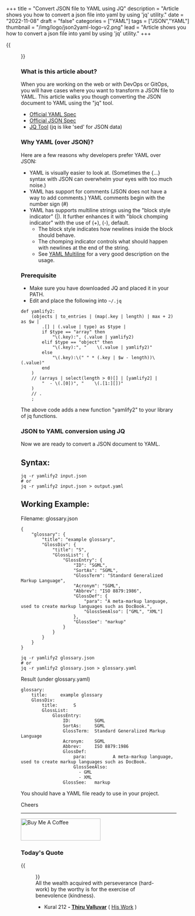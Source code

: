 +++
title = "Convert JSON file to YAML using JQ"
description = "Article shows you how to convert a json file into yaml by using 'jq' utility."
date = "2022-11-08"
draft = "false"
categories = ["YAML"]
tags = ["JSON","YAML"]
thumbnail = "/img/logo/json2yaml-logo-v2.png"
lead = "Article shows you how to convert a json file into yaml by using 'jq' utility."
+++

{{<figure src="img/unsplash.jpg" width="100%" class="aligncenter round-img-border imgframe-left-pad" >}}

### What is this article about?

When you are working on the web or with DevOps or GitOps, you will have cases where you want to transform a JSON file to YAML. This article walks you though converting the JSON document to YAML using the "jq" tool.

- <a href="https://yaml.org/" target="_blank">Official YAML Spec</a>
- <a href="https://www.json.org/json-en.html" target="_blank">Official JSON Spec</a>
- <a href="https://stedolan.github.io/jq/" taraget="_blank">JQ Tool</a> (jq is like 'sed' for JSON data)

### Why YAML (over JSON)?

Here are a few reasons why developers prefer YAML over JSON:

- YAML is visually easier to look at. (Sometimes the {...} syntax with JSON can overwhelm your eyes with too much noise.)
- YAML has support for comments (JSON does not have a way to add comments.) YAML comments begin with the number sign (#)
- YAML has supports multiline strings using the "block style indicator" (|). It further enhances it with "block chomping indicator" with the use of (+), (-), default.
  - The block style indicates how newlines inside the block should behave.
  - The chomping indicator controls what should happen with newlines at the end of the string.
  - See <a href="https://yaml-multiline.info/" target="_blank">YAML Multiline</a> for a very good description on the usage.

### Prerequisite

- Make sure you have downloaded JQ and placed it in your PATH.
- Edit and place the following into `~/.jq`

<pre><code class="language-shell line-numbers">def yamlify2:
    (objects | to_entries | (map(.key | length) | max + 2) as $w |
        .[] | (.value | type) as $type |
        if $type == "array" then
            "\(.key):", (.value | yamlify2)
        elif $type == "object" then
            "\(.key):", "    \(.value | yamlify2)"
        else
            "\(.key):\(" " * (.key | $w - length))\(.value)"
        end
    )
    // (arrays | select(length > 0)[] | [yamlify2] |
        "  - \(.[0])", "    \(.[1:][])"
    )
    // .
    ;
</code></pre>

The above code adds a new function "yamlify2" to your library of jq functions.

### JSON to YAML conversion using JQ

Now we are ready to convert a JSON document to YAML.

## Syntax:

<pre><code class="language-shell line-numbers">jq -r yamlify2 input.json
# or
jq -r yamlify2 input.json > output.yaml
</code></pre>

## Working Example:

Filename: glossary.json

<pre><code class="language-json line-numbers">{
    "glossary": {
        "title": "example glossary",
		"GlossDiv": {
            "title": "S",
			"GlossList": {
                "GlossEntry": {
                    "ID": "SGML",
					"SortAs": "SGML",
					"GlossTerm": "Standard Generalized Markup Language",
					"Acronym": "SGML",
					"Abbrev": "ISO 8879:1986",
					"GlossDef": {
                        "para": "A meta-markup language, used to create markup languages such as DocBook.",
						"GlossSeeAlso": ["GML", "XML"]
                    },
					"GlossSee": "markup"
                }
            }
        }
    }
}</code></pre>

<pre><code class="language-shell line-numbers">jq -r yamlify2 glossary.json
# or
jq -r yamlify2 glossary.json > glossary.yaml
</code></pre>

Result (under glossary.yaml)

<pre><code class="language-yaml line-numbers">glossary:
    title:     example glossary
    GlossDiv:
        title:      S
        GlossList:
            GlossEntry:
                ID:         SGML
                SortAs:     SGML
                GlossTerm:  Standard Generalized Markup Language
                Acronym:    SGML
                Abbrev:     ISO 8879:1986
                GlossDef:
                    para:          A meta-markup language, used to create markup languages such as DocBook.
                    GlossSeeAlso:
                      - GML
                      - XML
                GlossSee:   markup
</code></pre>

You should have a YAML file ready to use in your project.

Cheers

<hr>

<a href="https://www.buymeacoffee.com/vguhesan" target="_blank"><img src="https://cdn.buymeacoffee.com/buttons/v2/default-yellow.png" alt="Buy Me A Coffee" style="height: 60px !important;width: 217px !important;" ></a>

### Today's Quote

{{<figure src="/img/logo/thiruvalluvar.png" caption="" width="100" class="alignleft round-img-border imgframe-left-pad" >}}
<br/>
All the wealth acquired with perseverance (hard-work) by the worthy is for the exercise of benevolence (kindness).<br/>

- Kural 212
  **- <a href="https://en.wikipedia.org/wiki/Thiruvalluvar" target="_blank">Thiru Valluvar</a>** ( <a href="https://en.wikipedia.org/wiki/Kural" target="_blank">His Work</a> )

&nbsp;
